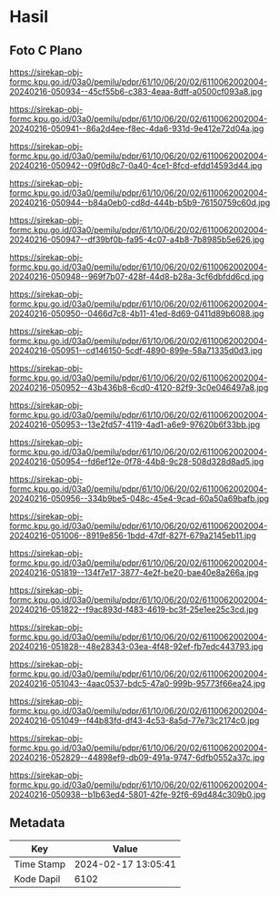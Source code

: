 # Hasil

## Foto C Plano

https://sirekap-obj-formc.kpu.go.id/03a0/pemilu/pdpr/61/10/06/20/02/6110062002004-20240216-050934--45cf55b6-c383-4eaa-8dff-a0500cf093a8.jpg

https://sirekap-obj-formc.kpu.go.id/03a0/pemilu/pdpr/61/10/06/20/02/6110062002004-20240216-050941--86a2d4ee-f8ec-4da6-931d-9e412e72d04a.jpg

https://sirekap-obj-formc.kpu.go.id/03a0/pemilu/pdpr/61/10/06/20/02/6110062002004-20240216-050942--09f0d8c7-0a40-4ce1-8fcd-efdd14593d44.jpg

https://sirekap-obj-formc.kpu.go.id/03a0/pemilu/pdpr/61/10/06/20/02/6110062002004-20240216-050944--b84a0eb0-cd8d-444b-b5b9-76150759c60d.jpg

https://sirekap-obj-formc.kpu.go.id/03a0/pemilu/pdpr/61/10/06/20/02/6110062002004-20240216-050947--df39bf0b-fa95-4c07-a4b8-7b8985b5e626.jpg

https://sirekap-obj-formc.kpu.go.id/03a0/pemilu/pdpr/61/10/06/20/02/6110062002004-20240216-050948--969f7b07-428f-44d8-b28a-3cf6dbfdd6cd.jpg

https://sirekap-obj-formc.kpu.go.id/03a0/pemilu/pdpr/61/10/06/20/02/6110062002004-20240216-050950--0466d7c8-4b11-41ed-8d69-0411d89b6088.jpg

https://sirekap-obj-formc.kpu.go.id/03a0/pemilu/pdpr/61/10/06/20/02/6110062002004-20240216-050951--cd146150-5cdf-4890-899e-58a71335d0d3.jpg

https://sirekap-obj-formc.kpu.go.id/03a0/pemilu/pdpr/61/10/06/20/02/6110062002004-20240216-050952--43b436b8-6cd0-4120-82f9-3c0e046497a8.jpg

https://sirekap-obj-formc.kpu.go.id/03a0/pemilu/pdpr/61/10/06/20/02/6110062002004-20240216-050953--13e2fd57-4119-4ad1-a6e9-97620b6f33bb.jpg

https://sirekap-obj-formc.kpu.go.id/03a0/pemilu/pdpr/61/10/06/20/02/6110062002004-20240216-050954--fd6ef12e-0f78-44b8-9c28-508d328d8ad5.jpg

https://sirekap-obj-formc.kpu.go.id/03a0/pemilu/pdpr/61/10/06/20/02/6110062002004-20240216-050956--334b9be5-048c-45e4-9cad-60a50a69bafb.jpg

https://sirekap-obj-formc.kpu.go.id/03a0/pemilu/pdpr/61/10/06/20/02/6110062002004-20240216-051006--8919e856-1bdd-47df-827f-679a2145eb11.jpg

https://sirekap-obj-formc.kpu.go.id/03a0/pemilu/pdpr/61/10/06/20/02/6110062002004-20240216-051819--134f7e17-3877-4e2f-be20-bae40e8a266a.jpg

https://sirekap-obj-formc.kpu.go.id/03a0/pemilu/pdpr/61/10/06/20/02/6110062002004-20240216-051822--f9ac893d-f483-4619-bc3f-25e1ee25c3cd.jpg

https://sirekap-obj-formc.kpu.go.id/03a0/pemilu/pdpr/61/10/06/20/02/6110062002004-20240216-051828--48e28343-03ea-4f48-92ef-fb7edc443793.jpg

https://sirekap-obj-formc.kpu.go.id/03a0/pemilu/pdpr/61/10/06/20/02/6110062002004-20240216-051043--4aac0537-bdc5-47a0-999b-95773f66ea24.jpg

https://sirekap-obj-formc.kpu.go.id/03a0/pemilu/pdpr/61/10/06/20/02/6110062002004-20240216-051049--f44b83fd-df43-4c53-8a5d-77e73c2174c0.jpg

https://sirekap-obj-formc.kpu.go.id/03a0/pemilu/pdpr/61/10/06/20/02/6110062002004-20240216-052829--44898ef9-db09-491a-9747-6dfb0552a37c.jpg

https://sirekap-obj-formc.kpu.go.id/03a0/pemilu/pdpr/61/10/06/20/02/6110062002004-20240216-050938--b1b63ed4-5801-42fe-92f6-69d484c309b0.jpg


## Metadata

| Key        | Value               |
| ---------- | ------------------- |
| Time Stamp | 2024-02-17 13:05:41 |
| Kode Dapil | 6102                |




